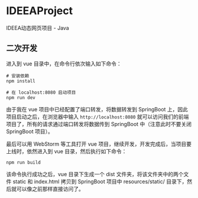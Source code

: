 # IDEEAProject

IDEEA动态网页项目 - Java

## 二次开发  

进入到 vue 目录中，在命令行依次输入如下命令：  

```
# 安装依赖
npm install

# 在 localhost:8080 启动项目
npm run dev
```

由于我在 vue 项目中已经配置了端口转发，将数据转发到 SpringBoot 上，因此项目启动之后，在浏览器中输入 `http://localhost:8080` 就可以访问我们的前端项目了，所有的请求通过端口转发将数据传到 SpringBoot 中（注意此时不要关闭 SpringBoot 项目）。  

最后可以用 WebStorm 等工具打开 vue 项目，继续开发，开发完成后，当项目要上线时，依然进入到 vue 目录，然后执行如下命令：  

```
npm run build
```

该命令执行成功之后，vue 目录下生成一个 dist 文件夹，将该文件夹中的两个文件 static 和 index.html 拷贝到 SpringBoot 项目中 resources/static/ 目录下，然后就可以像之前那样直接访问了。 